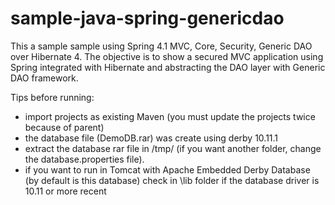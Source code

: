 # sample-java-spring-genericdao
This a sample sample using Spring 4.1 MVC, Core, Security, Generic DAO over Hibernate 4. The objective is to show a secured MVC application using Spring integrated with Hibernate and abstracting the DAO layer with Generic DAO framework.


Tips before running:

- import projects as existing Maven (you must update the projects twice because of parent)
- the database file (DemoDB.rar) was create using derby 10.11.1
- extract the database rar file in /tmp/ (if you want another folder, change the database.properties file).
- if you want to run in Tomcat with Apache Embedded Derby Database (by default is this database) check in <TOMCAT>\lib folder if the database driver is 10.11 or more recent
